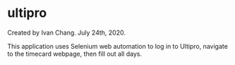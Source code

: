 # ultipro
Created by Ivan Chang.
July 24th, 2020.

This application uses Selenium web automation to log in to Ultipro,
navigate to the timecard webpage, then fill out all days.
